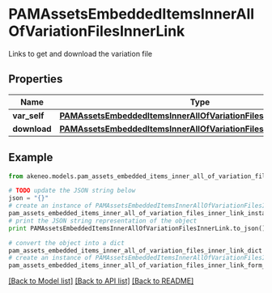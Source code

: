 # PAMAssetsEmbeddedItemsInnerAllOfVariationFilesInnerLink

Links to get and download the variation file

## Properties
Name | Type | Description | Notes
------------ | ------------- | ------------- | -------------
**var_self** | [**PAMAssetsEmbeddedItemsInnerAllOfVariationFilesInnerLinkSelf**](PAMAssetsEmbeddedItemsInnerAllOfVariationFilesInnerLinkSelf.md) |  | [optional] 
**download** | [**PAMAssetsEmbeddedItemsInnerAllOfVariationFilesInnerLinkDownload**](PAMAssetsEmbeddedItemsInnerAllOfVariationFilesInnerLinkDownload.md) |  | [optional] 

## Example

```python
from akeneo.models.pam_assets_embedded_items_inner_all_of_variation_files_inner_link import PAMAssetsEmbeddedItemsInnerAllOfVariationFilesInnerLink

# TODO update the JSON string below
json = "{}"
# create an instance of PAMAssetsEmbeddedItemsInnerAllOfVariationFilesInnerLink from a JSON string
pam_assets_embedded_items_inner_all_of_variation_files_inner_link_instance = PAMAssetsEmbeddedItemsInnerAllOfVariationFilesInnerLink.from_json(json)
# print the JSON string representation of the object
print PAMAssetsEmbeddedItemsInnerAllOfVariationFilesInnerLink.to_json()

# convert the object into a dict
pam_assets_embedded_items_inner_all_of_variation_files_inner_link_dict = pam_assets_embedded_items_inner_all_of_variation_files_inner_link_instance.to_dict()
# create an instance of PAMAssetsEmbeddedItemsInnerAllOfVariationFilesInnerLink from a dict
pam_assets_embedded_items_inner_all_of_variation_files_inner_link_form_dict = pam_assets_embedded_items_inner_all_of_variation_files_inner_link.from_dict(pam_assets_embedded_items_inner_all_of_variation_files_inner_link_dict)
```
[[Back to Model list]](../README.md#documentation-for-models) [[Back to API list]](../README.md#documentation-for-api-endpoints) [[Back to README]](../README.md)



